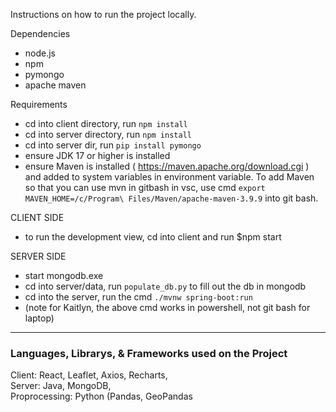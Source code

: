 Instructions on how to run the project locally.

Dependencies
- node.js
- npm
- pymongo
- apache maven

Requirements
- cd into client directory, run `npm install`
- cd into server directory, run `npm install`
- cd into server dir, run `pip install pymongo`
- ensure JDK 17 or higher is installed
- ensure Maven is installed ( https://maven.apache.org/download.cgi ) and added to system variables in environment variable. To add Maven so that you can use mvn in gitbash in vsc, use cmd `export MAVEN_HOME=/c/Program\ Files/Maven/apache-maven-3.9.9` into git bash.

CLIENT SIDE
- to run the development view, cd into client and run $npm start

SERVER SIDE
- start mongodb.exe
- cd into server/data, run `populate_db.py` to fill out the db in mongodb
- cd into the server, run the cmd `./mvnw spring-boot:run`
- (note for Kaitlyn, the above cmd works in powershell, not git bash for laptop)

-----
### Languages, Librarys, & Frameworks used on the Project
Client: React, Leaflet, Axios, Recharts,
</br>Server: Java, MongoDB, 
</br>Proprocessing: Python (Pandas, GeoPandas
